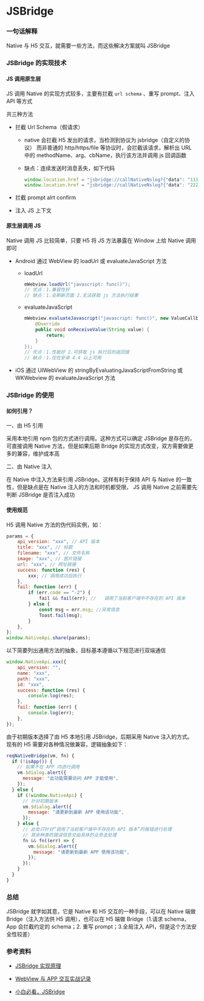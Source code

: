 # JSBridge

### 一句话解释

Native 与 H5 交互，就需要一些方法，而这些解决方案就叫 JSBridge

### JSBridge 的实现技术

#### JS 调用原生层

JS 调用 Native 的实现方式较多，主要有拦截 `url schema` 、重写 prompt、注入 API 等方式

共三种方法

-   拦截 Url Schema（假请求）

    -   native 会拦截 H5 发出的请求，当检测到协议为 jsbridge（自定义的协议） 而非普通的 http/https/file 等协议时，会拦截该请求，解析出 URL 中的 methodName、arg、cbName，执行该方法并调用 js 回调函数

    -   缺点：连续发送时消息丢失，如下代码

        ```javascript
        window.location.href = "jsbridge://callNativeNslog?{"data": "111", "cbName": ""}";
        window.location.href = "jsbridge://callNativeNslog?{"data": "222", "cbName": ""}";
        ```

-   拦截 prompt alrt confirm

-   注入 JS 上下文

#### 原生层调用 JS

Native 调用 JS 比较简单，只要 H5 将 JS 方法暴露在 Window 上给 Native 调用即可

-   Android 通过 WebView 的 loadUrl 或 evaluateJavaScript 方法

    -   loadUrl

        ```java
        mWebview.loadUrl("javascript: func()");
        // 优点：1.兼容性好
        // 缺点：1.会刷新页面 2.无法获取 js 方法执行结果
        ```

    -   evaluateJavaScript

        ```java
        mWebview.evaluateJavascript("javascript: func()", new ValueCallback<String>() {
            @Override
            public void onReceiveValue(String value) {
                return;
            }
        });
        // 优点：1.性能好 2.可获取 js 执行后的返回值
        // 缺点：1.仅在安卓 4.4 以上可用
        ```

-   iOS 通过 UIWebView 的 stringByEvaluatingJavaScriptFromString 或 WKWebview 的 evaluateJavaScript 方法

### JSBridge 的使用

#### 如何引用？

一、由 H5 引用

采用本地引用 npm 包的方式进行调用。这种方式可以确定 JSBridge 是存在的，可直接调用 Native 方法，但是如果后期 Bridge 的实现方式改变，双方需要做更多的兼容，维护成本高

二、由 Native 注入

在 Native 中注入方法来引用 JSBridge。这样有利于保持 API 与 Native 的一致性，但是缺点是在 Native 注入的方法和时机都受限， JS 调用 Native 之前需要先判断 JSBridge 是否注入成功

#### 使用规范

H5 调用 Native 方法的伪代码实例，如：

```javascript
params = {
    api_version: "xxx", // API 版本
    title: "xxx", // 标题
    filename: "xxx", // 文件名称
    image: "xxx", // 图片链接
    url: "xxx", // 网址链接
    success: function (res) {
        xxx; // 调用成功后执行
    },
    fail: function (err) {
        if (err.code == "-2") {
            fail && fail(err); //	调用了当前客户端中不存在的 API 版本
        } else {
            const msg = err.msg; //异常信息
            Toast.fail(msg);
        }
    },
};
window.NativeApi.share(params);
```

以下简要列出通用方法的抽象，目标基本遵循以下规范进行双端通信

```javascript
window.NativeApi.xxx({
    api_version: "",
    name: "xxx",
    path: "xxx",
    id: "xxx",
    success: function (res) {
        console.log(res);
    },
    fail: function (err) {
        console.log(err);
    },
});
```

由于初期版本选择了由 H5 本地引用 JSBridge，后期采用 Native 注入的方式。现有的 H5 需要对各种情况做兼容，逻辑抽象如下：

```javascript
reqNativeBridge(vm, fn) {
  if (!isApp()) {
    // 如果不在 APP 内进行调用
    vm.$dialog.alert({
      message: "此功能需要访问 APP 才能使用",
    });
  } else {
    if (!window.NativeApi) {
      // 针对初期版本
      vm.$dialog.alert({
        message: "请更新到最新 APP 使用该功能",
      });
    } else {
      // 此处只针对“调用了当前客户端中不存在的 API 版本”的报错进行处理
      // 其余种类的错误信息交由具体的业务去处理
      fn && fn((err) => {
        vm.$dialog.alert({
          message: "请更新到最新 APP 使用该功能",
        });
      });
    }
  }
}
```

### 总结

JSBridge 就字如其意，它是 Native 和 H5 交互的一种手段，可以在 Native 端做 Bridge（注入方法供 H5 调用），也可以在 H5 端做 Bridge（1.请求 schema，App 会拦截约定的 schema；2. 重写 prompt；3.全局注入 API，但是这个方法安全性较差）

### 参考资料

-   [JSBridge 实现原理](https://github.com/mcuking/JSBridge)

-   [WebView 与 APP 交互实战记录](https://segmentfault.com/a/1190000018208609)

-   [小白必看，JSBridge](https://mp.weixin.qq.com/s?__biz=MzI0NTE5NzYyMw==&mid=2247484005&idx=1&sn=43b97435aa13b4427c82bf87a9165c05&chksm=e9537c3dde24f52ba8f59e7ea837ac6b23d8bc8376cb6d5e7a34214ed49b6820fe67ab80416b&mpshare=1&scene=1&srcid=&sharer_sharetime=1582500333067&sharer_shareid=778ad5bf3b27e0078eb105d7277263f6#rd)
